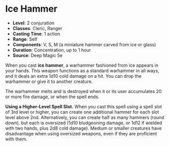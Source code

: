 # Ice Hammer

- **Level**: 2 conjuration
- **Classes**: Cleric, Ranger
- **Casting Time**: 1 action
- **Range**: Self
- **Components**: V, S, M (a miniature hammer carved from ice or glass)
- **Duration**: Concentration, up to 1 hour
- **Source**: Deep Magic 5e

When you cast **ice hammer**, a warhammer fashioned from ice appears in your hands. This weapon functions as a standard warhammer in all ways, and it deals an extra 1d10 cold damage on a hit. You can drop the warhammer or give it to another creature.

The warhammer melts and is destroyed when it or its user accumulates 20 or more fire damage, or when the spell ends.

**Using a Higher-Level Spell Slot.** When you cast this spell using a spell slot of 3rd level or higher, you can create one additional hammer for each slot level above 2nd. Alternatively, you can create half as many hammers (round down), but each is oversized (1d10 bludgeoning damage, or 1d12 if wielded with two hands, plus 2d8 cold damage). Medium or smaller creatures have disadvantage when using oversized weapons, even if they are proficient with them.

